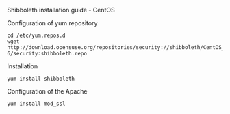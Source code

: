 Shibboleth installation guide - CentOS

Configuration of yum repository

```
cd /etc/yum.repos.d
wget http://download.opensuse.org/repositories/security://shibboleth/CentOS_CentOS-6/security:shibboleth.repo
```

Installation

```
yum install shibboleth
```

Configuration of the Apache

```
yum install mod_ssl
```
